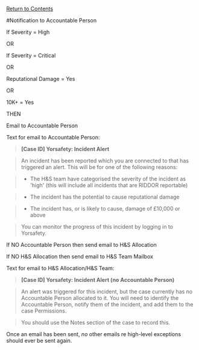 [Return to Contents](https://github.com/infojam-james/test-cases/blob/master/Contents.md)

#Notification to Accountable Person

If Severity = High

OR

If Severity = Critical

OR

Reputational Damage = Yes

OR

10K+ = Yes

THEN

Email to Accountable Person


Text for email to Accountable Person:

>**[Case ID] Yorsafety: Incident Alert**

>An incident has been reported which you are connected to that has triggered an alert.  This will be for one of the following reasons:

>+ The H&S team have categorised the severity of the incident as 'high' (this will include all incidents that are RIDDOR reportable)

>+ The incident has the potential to cause reputational damage

>+ The incident has, or is likely to cause, damage of £10,000 or above

>You can monitor the progress of this incident by logging in to Yorsafety.

If NO Accountable Person then send email to H&S Allocation

If NO H&S Allocation then send email to H&S Team Mailbox

Text for email to H&S Allocation/H&S Team:

>**[Case ID] Yorsafety: Incident Alert (no Accountable Person)**

>An alert was triggered for this incident, but the case currently has no Accountable Person allocated to it.  You will need to identify the Accountable Person, notify them of the incident, and add them to the case Permissions.

>You should use the Notes section of the case to record this.

Once an email has been sent, *no* other emails re high-level exceptions should ever be sent again.

